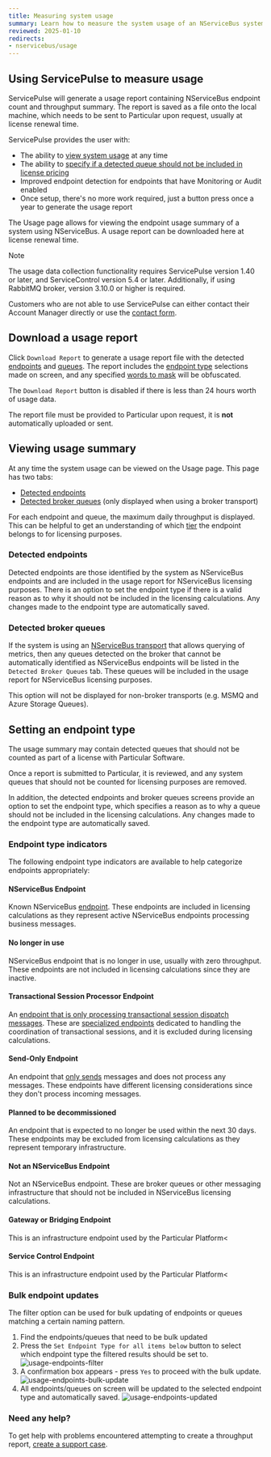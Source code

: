 ```yaml
---
title: Measuring system usage
summary: Learn how to measure the system usage of an NServiceBus system using ServicePulse
reviewed: 2025-01-10
redirects:
- nservicebus/usage
---
```


## Using ServicePulse to measure usage

ServicePulse will generate a usage report containing NServiceBus endpoint count and throughput summary. The report is saved as a file onto the local machine, which needs to be sent to Particular upon request, usually at license renewal time.

ServicePulse provides the user with:

- The ability to [view system usage](#viewing-usage-summary) at any time
- The ability to [specify if a detected queue should not be included in license pricing](#setting-an-endpoint-type)
- Improved endpoint detection for endpoints that have Monitoring or Audit enabled
- Once setup, there's no more work required, just a button press once a year to generate the usage report

The Usage page allows for viewing the endpoint usage summary of a system using NServiceBus.
A usage report can be downloaded here at license renewal time.

> [!NOTE]
> The usage data collection functionality requires ServicePulse version 1.40 or later, and ServiceControl version 5.4 or later. Additionally, if using RabbitMQ broker, version 3.10.0 or higher is required.

Customers who are not able to use ServicePulse can either contact their Account Manager directly or use the [contact form](https://particular.net/contact).

## Download a usage report

Click `Download Report` to generate a usage report file with the detected [endpoints](#viewing-usage-summary-detected-endpoints) and [queues](#viewing-usage-summary-detected-broker-queues). The report includes the [endpoint type](#setting-an-endpoint-type) selections made on screen, and any specified [words to mask](usage-config.md#report-masks) will be obfuscated.

The `Download Report` button is disabled if there is less than 24 hours worth of usage data.

The report file must be provided to Particular upon request, it is **not** automatically uploaded or sent.

## Viewing usage summary

At any time the system usage can be viewed on the Usage page.
This page has two tabs:

- [Detected endpoints](#viewing-usage-summary-detected-endpoints)
- [Detected broker queues](#viewing-usage-summary-detected-broker-queues) (only displayed when using a broker transport)

For each endpoint and queue, the maximum daily throughput is displayed. This can be helpful to get an understanding of which [tier](https://particular.net/pricing) the endpoint belongs to for licensing purposes.

### Detected endpoints

Detected endpoints are those identified by the system as NServiceBus endpoints and are included in the usage report for NServiceBus licensing purposes. There is an option to set the endpoint type if there is a valid reason as to why it should not be included in the licensing calculations. Any changes made to the endpoint type are automatically saved.

### Detected broker queues

If the system is using an [NServiceBus transport](./../transports) that allows querying of metrics, then any queues detected on the broker that cannot be automatically identified as NServiceBus endpoints will be listed in the `Detected Broker Queues` tab. These queues will be included in the usage report for NServiceBus licensing purposes.

This option will not be displayed for non-broker transports (e.g. MSMQ and Azure Storage Queues).

## Setting an endpoint type

The usage summary may contain detected queues that should not be counted as part of a license with Particular Software.

Once a report is submitted to Particular, it is reviewed, and any system queues that should not be counted for licensing purposes are removed.

In addition, the detected endpoints and broker queues screens provide an option to set the endpoint type, which specifies a reason as to why a queue should not be included in the licensing calculations. Any changes made to the endpoint type are automatically saved.

### Endpoint type indicators

The following endpoint type indicators are available to help categorize endpoints appropriately:

#### NServiceBus Endpoint

Known NServiceBus [endpoint](/nservicebus/endpoints/). These endpoints are included in licensing calculations as they represent active NServiceBus endpoints processing business messages.

#### No longer in use

NServiceBus endpoint that is no longer in use, usually with zero throughput. These endpoints are not included in licensing calculations since they are inactive.

#### Transactional Session Processor Endpoint

An [endpoint that is only processing transactional session dispatch messages](/nservicebus/transactional-session/#design-considerations). These are [specialized endpoints](/nservicebus/transactional-session/#remote-processor) dedicated to handling the coordination of transactional sessions, and it is excluded during licensing calculations.

#### Send-Only Endpoint

An endpoint that [only sends](/nservicebus/hosting/#self-hosting-send-only-hosting) messages and does not process any messages. These endpoints have different licensing considerations since they don't process incoming messages.

#### Planned to be decommissioned

An endpoint that is expected to no longer be used within the next 30 days. These endpoints may be excluded from licensing calculations as they represent temporary infrastructure.

#### Not an NServiceBus Endpoint

Not an NServiceBus endpoint. These are broker queues or other messaging infrastructure that should not be included in NServiceBus licensing calculations.

#### Gateway or Bridging Endpoint

This is an infrastructure endpoint used by the Particular Platform<

#### Service Control Endpoint

This is an infrastructure endpoint used by the Particular Platform<

### Bulk endpoint updates

The filter option can be used for bulk updating of endpoints or queues matching a certain naming pattern.

1. Find the endpoints/queues that need to be bulk updated
2. Press the `Set Endpoint Type for all items below` button to select which endpoint type the filtered results should be set to.
   ![usage-endpoints-filter](images/usage-endpoints-filter.png "width=600")
3. A confirmation box appears - press `Yes` to proceed with the bulk update.
   ![usage-endpoints-bulk-update](images/usage-endpoints-bulk-update.png "width=600")
4. All endpoints/queues on screen will be updated to the selected endpoint type and automatically saved.
   ![usage-endpoints-updated](images/usage-endpoints-updated.png "width=600")

### Need any help?

To get help with problems encountered attempting to create a throughput report, [create a support case](https://customers.particular.net/request-support/licensing).
